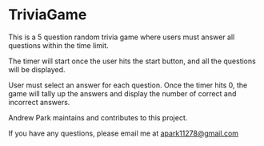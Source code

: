 # TriviaGame

This is a 5 question random trivia game where users must answer all questions within the time limit. 

The timer will start once the user hits the start button, and all the questions will be displayed. 

User must select an answer for each question. Once the timer hits 0, the game will tally up the answers and display the number of correct and incorrect answers. 

Andrew Park maintains and contributes to this project.

If you have any questions, please email me at apark11278@gmail.com
